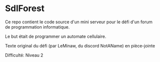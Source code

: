 # SdlForest

Ce repo contient le code source d'un mini serveur pour le défi d'un forum de programmation informatique.

Le but était de programmer un automate cellulaire.

Texte original du défi (par LeMinaw, du discord NotAName) en pièce-jointe

Difficulté: Niveau 2